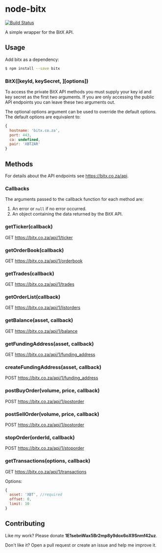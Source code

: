 # node-bitx
[![Build Status](https://travis-ci.org/bausmeier/node-bitx.png)](https://travis-ci.org/bausmeier/node-bitx)

A simple wrapper for the BitX API.

## Usage
Add bitx as a dependency:

```bash
$ npm install --save bitx
```

### BitX([keyId, keySecret, ][options])
To access the private BitX API methods you must supply your key id and key secret as the first two arguments. If you are only accessing the public API endpoints you can leave these two arguments out.

The optional options argument can be used to override the default options. The default options are equivalent to:

```javascript
{
  hostname: 'bitx.co.za',
  port: 443,
  ca: undefined,
  pair: 'XBTZAR'
}
```

## Methods
For details about the API endpoints see https://bitx.co.za/api.

### Callbacks
The arguments passed to the callback function for each method are:

1. An error or `null` if no error occurred.
1. An object containing the data returned by the BitX API.

### getTicker(callback)
GET https://bitx.co.za/api/1/ticker

### getOrderBook(callback)
GET https://bitx.co.za/api/1/orderbook

### getTrades(callback)
GET https://bitx.co.za/api/1/trades

### getOrderList(callback)
GET https://bitx.co.za/api/1/listorders

### getBalance(asset, callback)
GET https://bitx.co.za/api/1/balance

### getFundingAddress(asset, callback)
GET https://bitx.co.za/api/1/funding_address

### createFundingAddress(asset, callback)
POST https://bitx.co.za/api/1/funding_address

### postBuyOrder(volume, price, callback)
POST https://bitx.co.za/api/1/postorder

### postSellOrder(volume, price, callback)
POST https://bitx.co.za/api/1/postorder

### stopOrder(orderId, callback)
POST https://bitx.co.za/api/1/stoporder

### getTransactions(options, callback)
GET https://bitx.co.za/api/1/transactions

Options:
```javascript
{
  asset: 'XBT', //required
  offset: 0,
  limit: 10
}
```

## Contributing

Like my work? Please donate **1E1sebnWax5Br2mp8y9dox6oX9Snmf42uz**.

Don't like it? Open a pull request or create an issue and help me improve it.
